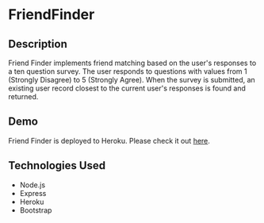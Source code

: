 # FriendFinder

## Description

Friend Finder implements friend matching based on the user's responses to a ten question survey. The user responds to questions with values from 1 (Strongly Disagree) to 5 (Strongly Agree). When the survey is submitted, an existing user record closest to the current user's responses is found and returned.

## Demo

Friend Finder is deployed to Heroku. Please check it out [here](https://fierce-taiga-86607.herokuapp.com/).

## Technologies Used

* Node.js
* Express
* Heroku
* Bootstrap

